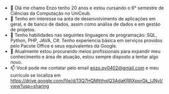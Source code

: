 - 👋 Olá me chamo Enzo tenho 20 anos e estou cursando o 6° semestre de Ciências da Computação no UniCeub.
- 👀 Tenho em interesse na aréa de desenvolvimento de aplicações em geral, e de banco de dados, assim como análisa de dados e em gestão de projetos.
- 🌱 Tenho habilidades nas seguintes linguagens de programação: SQL, Python, PHP, JAVA, C#. Tenho experiencia básica em serviços providos pelo Pacote Office e 
      seus equivalentes da Google.
- 💞️ Atualmente estou procurando meios profissionais para expandir meu conhecimento e área de atuação, estou sempre disposto a tentar algo novo.
- 📫 Você pode me contatar pelo email <enzo.py0402@gmail.com> e meu currículo se localiza em <https://drive.google.com/file/d/13Q7HQMltthqIQ3AdaKRRXporGk_IJNyI/view?usp=sharing>
